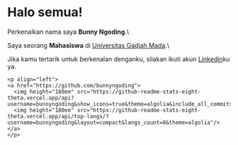 
<!--
**bunnyngoding/bunnyngoding** is a ✨ _special_ ✨ repository because its `README.md` (this file) appears on your GitHub profile.

Here are some ideas to get you started:

- 🔭 I’m currently working on ...
- 🌱 I’m currently learning ...
- 👯 I’m looking to collaborate on ...
- 🤔 I’m looking for help with ...
- 💬 Ask me about ...
- 📫 How to reach me: ...
- 😄 Pronouns: ...
- ⚡ Fun fact: ...
-->
# Halo semua! 

Perkenalkan nama saya **Bunny Ngoding**.\

Saya seorang **Mahasiswa** di [Universitas Gadjah Mada](https://www.dcse.fmipa.ugm.ac.id).\

Jika kamu tertarik untuk berkenalan denganku, silakan ikuti akun [Linkedin](https://www.linkedin.com/in/dyandraaulia/)ku ya.

    <p align="left">
    <a href="https://github.com/bunnyngoding">
      <img height="180em" src="https://github-readme-stats-eight-theta.vercel.app/api?username=bunnyngoding&show_icons=true&theme=algolia&include_all_commits=true&count_private=true"/>
      <img height="180em" src="https://github-readme-stats-eight-theta.vercel.app/api/top-langs/?username=bunnyngoding&layout=compact&langs_count=8&theme=algolia"/>
    </a>
    </p>
